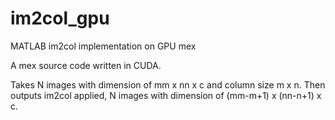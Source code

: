 im2col_gpu
==========

MATLAB im2col implementation on GPU mex

A mex source code written in CUDA.

Takes N images with dimension of mm x nn x c and column size m x n.
Then outputs im2col applied, N images with dimension of (mm-m+1) x (nn-n+1) x c.
